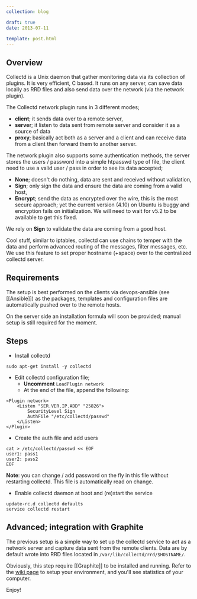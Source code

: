 ```yaml
---
collection: blog

draft: true
date: 2013-07-11

template: post.html
---
```


## Overview

Collectd is a Unix daemon that gather monitoring data via its collection of plugins. It is very efficient, C based.
It runs on any server, can save data locally as RRD files and also send data over the network (via the network plugin).

The Collectd network plugin runs in 3 different modes;
- **client**; it sends data over to a remote server,
- **server**; it listen to data sent from remote server and consider it as a source of data
- **proxy**; basically act both as a server and a client and can receive data from a client then forward them to another server.

The network plugin also supports some authentication methods, the server stores the users / password into a simple htpasswd type of file, the client need to use a valid user / pass in order to see its data accepted;
- **None**; doesn't do nothing, data are sent and received without validation,
- **Sign**; only sign the data and ensure the data are coming from a valid host,
- **Encrypt**; send the data as encrypted over the wire, this is the most secure approach; yet the current version (4.10) on Ubuntu is buggy and encryption fails on initialization. We will need to wait for v5.2 to be available to get this fixed.

We rely on **Sign** to validate the data are coming from a good host.

Cool stuff, similar to iptables, collectd can use chains to temper with the data and perform advanced routing of the messages, filter messages, etc. We use this feature to set proper hostname (+space) over to the centralized collectd server.

## Requirements
The setup is best performed on the clients via devops-ansible (see [[Ansible]]) as the packages, templates and configuration files are automatically pushed over to the remote hosts.

On the server side an installation formula will soon be provided; manual setup is still required for the moment.

## Steps
- Install collectd

```
sudo apt-get install -y collectd
```

- Edit collectd configuration file; 
    - **Uncomment** ```LoadPlugin network```
    - At the end of the file, append the following:

```
<Plugin network>
    <Listen "SER.VER.IP.ADD" "25826">
        SecurityLevel Sign
        AuthFile "/etc/collectd/passwd"
    </Listen>
</Plugin>
```

- Create the auth file and add users

```
cat > /etc/collectd/passwd << EOF
user1: pass1
user2: pass2
EOF
```

**Note**: you can change / add password on the fly in this file without restarting collectd. This file is automatically read on change.

- Enable collectd daemon at boot and (re)start the service

```
update-rc.d collectd defaults
service collectd restart
```

## Advanced; integration with Graphite
The previous setup is a simple way to set up the collectd service to act as a network server and capture data sent from the remote clients. Data are by default wrote into RRD files located in ```/var/lib/collectd/rrd/$HOSTNAME/```.

Obviously, this step require [[Graphite]] to be installed and running. Refer to the [wiki page](https://github.com/devo-ps/api.devo.ps/wiki/Graphite) to setup your environment, and you'll see statistics of your computer.

Enjoy!
